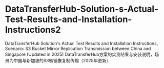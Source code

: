 # DataTransferHub-Solution-s-Actual-Test-Results-and-Installation-Instructions2
DataTransferHub Solution's Actual Test Results and Installation Instructions, Scenario: S3 Bucket Mirror Replication Transmission between China and Singapore (Updated in 2025) DataTransferHub方案的实测结果与安装说明，场景为中国与新加坡的S3桶镜像复制传输（2025年更新）
